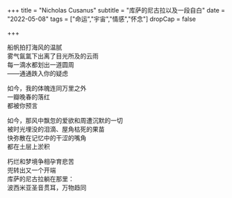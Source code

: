 +++
title = "Nicholas Cusanus"
subtitle = "库萨的尼古拉以及一段自白"
date = "2022-05-08"
tags = ["命运","宇宙","情感","怀念"]
dropCap = false

+++

船帆拍打海风的温腻<br>
雾气氤氲下出离了目光所及的云雨<br>
每一滴水都划出一道圆周<br>
——通通跌入你的疑虑<br>

如今，我的体魄连同万里之外<br>
一瓣晚春的落红<br>
都被你预言<br>

如今，那风中飘忽的爱欲和周遭沉默的一切<br>
被时光埋没的泪滴、屋角枯死的果苗<br>
快弥散在记忆中的干涩的嘴角<br>
都在土层上淤积<br>

朽烂和梦境争相孕育悲苦<br>
兜转出又一个开端<br>
库萨的尼古拉躺在那里：<br>
波西米亚圣音贯耳，万物趋同<br>
